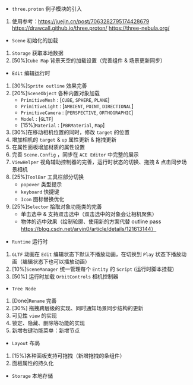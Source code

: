 - `three.proton` 例子模块的引入
1. 使用参考：https://juejin.cn/post/7063282795174428679
    https://drawcall.github.io/three.proton/
    https://three-nebula.org/

- `Scene` 初始化的加载
1. `Storage` 获取本地数据
2.  [50%]`Cube Map` 背景天空的加载设置（完善组件 & 场景更新同步）


- `Edit` 编辑运行时
1. [30%]`Sprite outline` 效果完善
2. [20%]`SceneObject` 各种内置对象加载
    - `PrimitiveMesh`   : [`CUBE`, `SPHERE`, `PLANE`]
    - `PrimitiveLight`  : [`AMBIENT`, `POINT`, `DIRECTIONAL`]
    - `PrimitiveCamera` : [`PERSPECTIVE`, `ORTHOGRAPHIC`]
    - `Model`           : [`GLTF`]
    - [15%]`Material`        : [`PBRMaterial`, `Map`]
3. [30%]在移动相机位置的同时，修改 `target` 的位置
4. 增加相机的 `target` & `up` 属性更新 & 拖拽更新
5. 在属性面板增加材质的属性设置
6. 完善 `Scene.Config` ，同步在 `ACE Editor` 中完整的展示
7. `ViewHelper` 视角辅助控制器的完善，运行时状态的切换、拖拽 & 点击同步场景相机
8. [25%]`ToolBar` 工具栏部分切换
    - `popover` 类型提示
    - `keyboard` 快捷键
    - `Icon` 图标替换优化
9. [25%]`Selector` 拾取对象功能类的完善
    - 单击选中 & 支持双击选中（双击选中的对象会让相机聚焦）
    - 物体的选中效果（绘制轮廓、使用新的方案代替 outline pass https://blog.csdn.net/arvin0/article/details/121613144）

- `Runtime` 运行时
1. `GLTF` 动画在 `Edit` 编辑状态下默认不播放动画，在切换到 `Play` 状态下播放动画（编辑状态下也可以播放动画）
2. [10%]`SceneManager` 统一管理每个 `Entity` 的 `Script` (运行时脚本挂载)
3. [50%] 运行时加载 `OrbitControls` 相机控制器

- `Tree Node`
1. [Done]`Rename` 完善
2. [30%] 拖拽跨层级的实现、同时通知场景同步结构的更新
3. 可见性 `view` 的实现
4. 锁定、隐藏、删除等功能的实现
5. 新增右键功能菜单：新增节点

- `Layout` 布局
1. [15%]各种面板支持可拖拽（新增拖拽的条组件）
2. 面板属性的持久化

- `Storage` 本地存储
